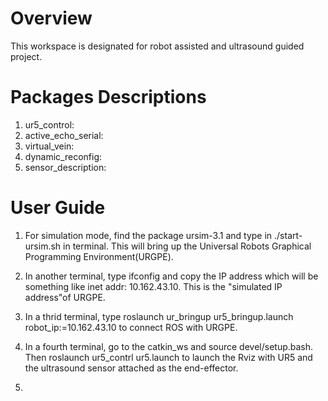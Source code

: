 # Overview
This workspace is designated for robot assisted and ultrasound guided project.

# Packages Descriptions
1. ur5_control: 
2. active_echo_serial:
3. virtual_vein:
4. dynamic_reconfig:
5. sensor_description:

# User Guide
1. For simulation mode, find the package ursim-3.1 and type in ./start-ursim.sh in terminal. This will bring up the Universal Robots Graphical Programming Environment(URGPE). 

2. In another terminal, type ifconfig and copy the IP address which will be something like inet addr: 10.162.43.10. This is the "simulated IP address"of URGPE. 

3. In a thrid terminal, type roslaunch ur_bringup ur5_bringup.launch robot_ip:=10.162.43.10 to connect ROS with URGPE. 

4. In a fourth terminal, go to the catkin_ws and source devel/setup.bash. Then roslaunch ur5_contrl ur5.launch to launch the Rviz with UR5 and the ultrasound sensor attached as the end-effector. 

5. 
